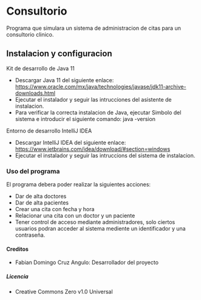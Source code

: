 # Consultorio
Programa que simulara un sistema de administracion de citas para un consultorio clinico.
## Instalacion y configuracion
Kit de desarrollo de Java 11
- Descargar Java 11 del siguiente enlace: https://www.oracle.com/mx/java/technologies/javase/jdk11-archive-downloads.html
- Ejecutar el instalador y seguir las intrucciones del asistente de instalacion.
- Para verificar la correcta instalacion de Java, ejecutar Simbolo del sistema e introducir el siguiente comando: java -version

Entorno de desarrollo IntelliJ IDEA 
- Descargar IntelliJ IDEA del siguiente enlace: https://www.jetbrains.com/idea/download/#section=windows
- Ejecutar el instalador y seguir las intruccions del sistema de instalacion.
### Uso del programa
El programa debera poder realizar la siguientes acciones:
- Dar de alta doctores
- Dar de alta pacientes
- Crear una cita con fecha y hora
- Relacionar una cita con un doctor y un paciente
- Tener control de acceso mediante administradores, solo ciertos usuarios podran acceder al sistema mediente un identificador y una contraseña.
#### Creditos
- Fabian Domingo Cruz Angulo: Desarrollador del proyecto
##### Licencia
- Creative Commons Zero v1.0 Universal
